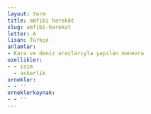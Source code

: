 ```yaml
---
layout: term
title: amfibi harekât
slug: amfibi-harekat
letter: A
lisan: Türkçe
anlamlar:
- Kara ve deniz araçlarıyla yapılan manevra
ozellikler:
- - isim
  - askerlik
ornekler:
- - ''
orneklerkaynak:
- - ''
---
```

